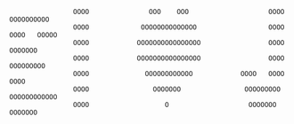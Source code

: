                     OOOO               OOO    OOO                    OOOO     OOOOOOOOOO     
                    OOOO             OOOOOOOOOOOOOO                  OOOO    OOOO   OOOOO    
                    OOOO            OOOOOOOOOOOOOOOO                 OOOO    OOOOOOO         
                    OOOO            OOOOOOOOOOOOOOOO                 OOOO      OOOOOOOOO     
                    OOOO              OOOOOOOOOOOO            OOOO   OOOO            OOOO    
                    OOOO                OOOOOOO                OOOOOOOOO     OOOOOOOOOOOO    
                    OOOO                   O                    OOOOOOO        OOOOOOO       
